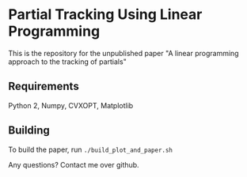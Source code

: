 # Partial Tracking Using Linear Programming

This is the repository for the unpublished paper "A linear programming approach
to the tracking of partials"

## Requirements
Python 2,
Numpy,
CVXOPT,
Matplotlib

## Building

To build the paper, run `./build_plot_and_paper.sh`

Any questions? Contact me over github.

